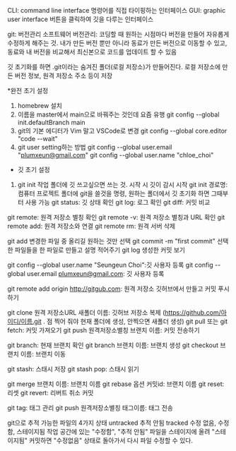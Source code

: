 CLI: command line interface 명령어를 직접 타이핑하는 인터페이스
GUI: graphic user interface 버튼을 클릭하여 깃을 다루는 인터페이스

git: 버전관리 소프트웨어
버전관리: 코딩할 때 원하는 시점마다 버전을 만들어 자유롭게 수정하게 해주는 것. 내가 만든 버전 뿐만 아니라 동료가 만든 버전으로 이동할 수 있고, 동료와 내 버전을 비교해서 최신본으로 코드를 업데이트 할 수 있음

깃 초기화를 하면 .git이라는 숨겨진 폴더(로컬 저장소)가 만들어진다. 로컬 저장소에 만든 버전 정보, 원격 저장소 주소 등이 저장

*완전 초기 설정
1) homebrew 설치
2) 이름을 master에서 main으로 바꿔주는 것인데 요즘 유행
git config --global init.defaultBranch main
3) git의 기본 에디터가 Vim 말고 VSCode로 변경
git config --global core.editor "code --wait"
4) git user setting하는 방법
git config --global user.email "plumxeun@gmail.com"
git config --global user.name "chloe_choi"

* 깃 초기 설정
1) git init
작업 폴더에 깃 쓰고싶으면 쓰는 것. 시작 시 깃이 감시 시작
git init 경로명: 컴퓨터 프로젝트 폴더에 git을 쓸것을 명령, 원하는 폴더에서 깃 초기화 하면 그때부터 사용 가능
git status: 깃 상태 확인
git log: 로그 확인
git diff: 커밋 비교

git remote: 원격 저장소 별칭 확인
git remote -v: 원격 저장소 별칭과 URL 확인
git remote add: 원격 저장소와 연결
git remote rm: 원격 서버 삭제

git add 변경한 파일 중 올리길 원하는 것만 선택
git commit -m "first commit" 선택한 파일들을 한 파일로 만들고 설명 적어주기
git log 생성한 커밋 보기

git config --global user.name "Seungeun Choi":깃 사용자 등록
git config --global user.email plumxeun@gmail.com: 깃 사용자 등록

git remote add origin http://gitgub.com: 원격 저장소 깃허브에서 만들고 커밋 푸시하기

git clone 원격 저장소URL 새폴더 이름: 깃허브 저장소 복제 (https://github.com/아이디/이름.git . 점 찍어 줘야 현재 폴더에 생성, 안찍으면 새폴더 생성)
git pull 또는 git fetch: 커밋 가져오기
git push 원격저장소별칭 브랜치 이름: 커밋 전송하기

git branch: 현재 브랜치 확인
git branch 브랜치 이름: 브랜치 생성
git checkout 브랜치 이름: 브랜치 이동

git stash: 스태시 저장
git stash pop: 스태시 읽기

git merge 브랜치 이름: 브랜치 이름
git rebase 옵션 커밋id: 브랜치 이름
git reset: 리셋
git revert: 리버트 취소 커밋

git tag: 태그 관리
git push 원격저장소별칭 태그이름: 태그 전송

git으로 추적 가능한 파일의 4가지 상태
untracked 추적 안됨
tracked 수정 없음, 수정함, 스테이지됨
작업 공간에 있는 "수정함", "추적 안됨" 파일을 스테이지에 올려 "스테이지됨"
커밋하면 "수정없음" 상태로 돌아가서 다시 파일 수정할 수 있다.
